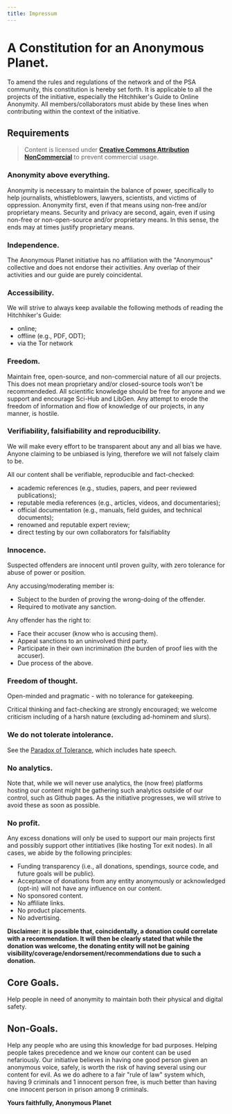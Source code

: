 ```yaml
---
title: Impressum
---
```

# A Constitution for an Anonymous Planet.

To amend the rules and regulations of the network and of the PSA community, this constitution is hereby set forth. It is applicable to all the projects of the initiative, especially the Hitchhiker's Guide to Online Anonymity. All members/collaborators must abide by these lines when contributing within the context of the initiative.

## Requirements

> Content is licensed under **[Creative Commons Attribution NonCommercial](https://creativecommons.org/licenses/by-nc/3.0/)** to prevent commercial usage.

### Anonymity above everything.
Anonymity is necessary to maintain the balance of power, specifically to help journalists, whistleblowers, lawyers, scientists, and victims of oppression. Anonymity first, even if that means using non-free and/or proprietary means. Security and privacy are second, again, even if using non-free or non-open-source and/or proprietary means. In this sense, the ends may at times justify proprietary means.

### Independence.
The Anonymous Planet initiative has no affiliation with the "Anonymous" collective and does not endorse their activities.
Any overlap of their activities and our guide are purely coincidental.

### Accessibility.
We will strive to always keep available the following methods of reading the Hitchhiker's Guide:

  - online;
  - offline (e.g., PDF, ODT);
  - via the Tor network

### Freedom.
Maintain free, open-source, and non-commercial nature of all our projects. This does not mean proprietary and/or closed-source tools won't be recommendeded. All scientific knowledge should be free for anyone and we support and encourage Sci-Hub and LibGen. Any attempt to erode the freedom of information and flow of knowledge of our projects, in any manner, is hostile.

### Verifiability, falsifiability and reproducibility.
We will make every effort to be transparent about any and all bias we have.
Anyone claiming to be unbiased is lying, therefore we will not falsely claim to be.

All our content shall be verifiable, reproducible and fact-checked:

  - academic references (e.g., studies, papers, and peer reviewed publications);
  - reputable media references (e.g., articles, videos, and documentaries);
  - official documentation (e.g., manuals, field guides, and technical documents);
  - renowned and reputable expert review;
  - direct testing by our own collaborators for falsifiablity

### Innocence.
Suspected offenders are innocent until proven guilty, with zero tolerance for abuse of power or position.

Any accusing/moderating member is:

  - Subject to the burden of proving the wrong-doing of the offender.
  - Required to motivate any sanction.

Any offender has the right to:

  - Face their accuser (know who is accusing them).
  - Appeal sanctions to an uninvolved third party.
  - Participate in their own incrimination (the burden of proof lies with the accuser).
  - Due process of the above.

### Freedom of thought.
Open-minded and pragmatic - with no tolerance for gatekeeping.

Critical thinking and fact-checking are strongly encouraged; we welcome criticism including of a harsh nature (excluding ad-hominem and slurs).

### We do not tolerate intolerance.
See the [Paradox of Tolerance](https://en.wikipedia.org/wiki/Paradox_of_tolerance), which includes hate speech.

### No analytics.
Note that, while we will never use analytics, the (now free) platforms hosting our content might be gathering such analytics outside of our control, such as Github pages. As the initiative progresses, we will strive to avoid these as soon as possible.

### No profit.
Any excess donations will only be used to support our main projects first and possibly support other intitiatives (like hosting Tor exit nodes). In all cases, we abide by the following principles:

  - Funding transparency (i.e., all donations, spendings, source code, and future goals will be public).
  - Acceptance of donations from any entity anonymously or acknowledged (opt-in) will not have any influence on our content.
  - No sponsored content.
  - No affiliate links.
  - No product placements.
  - No advertising.

**Disclaimer: it is possible that, coincidentally, a donation could correlate with a recommendation. It will then be clearly stated that while the donation was welcome, the donating entity will not be gaining visibility/coverage/endorsement/recommendations due to such a donation.**

## Core Goals.

Help people in need of anonymity to maintain both their physical and digital safety.

## Non-Goals.

Help any people who are using this knowledge for bad purposes. Helping people takes precedence and we know our content can be used nefariously. Our initiative believes in having one good person given an anonymous voice, safely, is worth the risk of having several using our content for evil. As we do adhere to a fair "rule of law" system which, having 9 criminals and 1 innocent person free, is much better than having one innocent person in prison among 9 criminals.

**Yours faithfully, Anonymous Planet**
